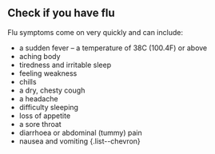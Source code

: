 ## Check if you have flu

Flu symptoms come on very quickly and can include:

- a sudden fever – a temperature of 38C (100.4F) or above
- aching body
- tiredness and irritable sleep
- feeling weakness
- chills
- a dry, chesty cough
- a headache
- difficulty sleeping
- loss of appetite
- a sore throat
- diarrhoea or abdominal (tummy) pain
- nausea and vomiting
{.list--chevron}